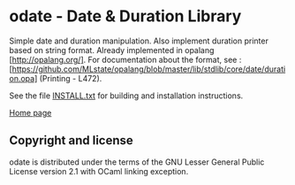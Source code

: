 odate - Date & Duration Library
===============================

Simple date and duration manipulation. Also implement duration printer based
on string format. Already implemented in opalang [http://opalang.org/]. For
documentation about the format, see :
[https://github.com/MLstate/opalang/blob/master/lib/stdlib/core/date/duration.opa]
(Printing - L472).

See the file [INSTALL.txt](INSTALL.txt) for building and installation
instructions.

[Home page](https://github.com/hhugo/odate)

Copyright and license
---------------------

odate is distributed under the terms of the GNU Lesser General Public License
version 2.1 with OCaml linking exception.
